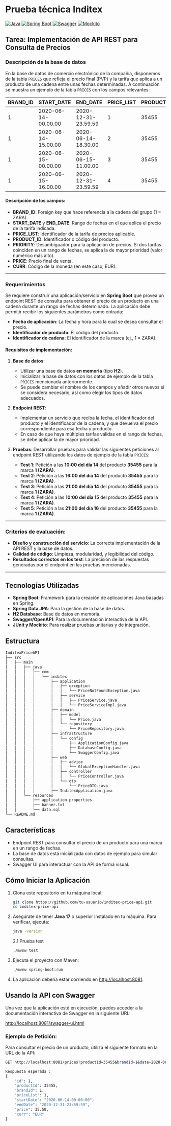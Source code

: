# Prueba técnica Inditex 
[![Java](https://img.shields.io/badge/Java-007396?style=flat&logo=java&logoColor=white)](https://www.java.com/)
[![Spring Boot](https://img.shields.io/badge/Spring_Boot-6DB33F?style=flat&logo=spring-boot&logoColor=white)](https://spring.io/projects/spring-boot)
[![Swagger](https://img.shields.io/badge/Swagger-85EA2D?style=flat&logo=swagger&logoColor=white)](https://swagger.io/)
[![Mockito](https://img.shields.io/badge/Mockito-5D2F70?style=flat&logo=Mockito&logoColor=white)](https://site.mockito.org/)

## Tarea: Implementación de API REST para Consulta de Precios

### Descripción de la base de datos

En la base de datos de comercio electrónico de la compañía, disponemos de la tabla `PRICES` que refleja el precio final (PVP) y la tarifa que aplica a un producto de una cadena entre unas fechas determinadas. A continuación se muestra un ejemplo de la tabla `PRICES` con los campos relevantes:

| BRAND_ID | START_DATE              | END_DATE                | PRICE_LIST | PRODUCT_ID | PRIORITY | PRICE | CURR |
|----------|-------------------------|-------------------------|------------|------------|----------|-------|------|
| 1        | 2020-06-14-00.00.00     | 2020-12-31-23.59.59     | 1          | 35455      | 0        | 35.50 | EUR  |
| 1        | 2020-06-14-15.00.00     | 2020-06-14-18.30.00     | 2          | 35455      | 1        | 25.45 | EUR  |
| 1        | 2020-06-15-00.00.00     | 2020-06-15-11.00.00     | 3          | 35455      | 1        | 30.50 | EUR  |
| 1        | 2020-06-15-16.00.00     | 2020-12-31-23.59.59     | 4          | 35455      | 1        | 38.95 | EUR  |

#### Descripción de los campos:

- **BRAND_ID**: Foreign key que hace referencia a la cadena del grupo (1 = ZARA).
- **START_DATE** y **END_DATE**: Rango de fechas en el que aplica el precio de la tarifa indicada.
- **PRICE_LIST**: Identificador de la tarifa de precios aplicable.
- **PRODUCT_ID**: Identificador o código del producto.
- **PRIORITY**: Desambiguador para la aplicación de precios. Si dos tarifas coinciden en un rango de fechas, se aplica la de mayor prioridad (valor numérico más alto).
- **PRICE**: Precio final de venta.
- **CURR**: Código de la moneda (en este caso, EUR).

---

### Requerimientos

Se requiere construir una aplicación/servicio en **Spring Boot** que provea un endpoint REST de consulta para obtener el precio de un producto en una cadena durante un rango de fechas determinado. La aplicación debe permitir recibir los siguientes parámetros como entrada:

- **Fecha de aplicación**: La fecha y hora para la cual se desea consultar el precio.
- **Identificador de producto**: El código del producto.
- **Identificador de cadena**: El identificador de la marca (ej., 1 = ZARA).

#### Requisitos de implementación:

1. **Base de datos**:
   - Utilizar una base de datos **en memoria** (tipo **H2**).
   - Inicializar la base de datos con los datos de ejemplo de la tabla `PRICES` mencionada anteriormente.
   - Se puede cambiar el nombre de los campos y añadir otros nuevos si se considera necesario, así como elegir los tipos de datos adecuados.

2. **Endpoint REST**:
   - Implementar un servicio que reciba la fecha, el identificador del producto y el identificador de la cadena, y que devuelva el precio correspondiente para esa fecha y producto.
   - En caso de que haya múltiples tarifas válidas en el rango de fechas, se debe aplicar la de mayor prioridad.

3. **Pruebas**:
   Desarrollar pruebas para validar las siguientes peticiones al endpoint REST utilizando los datos de ejemplo de la tabla `PRICES`:

   - **Test 1**: Petición a las **10:00 del día 14** del producto **35455** para la marca **1 (ZARA)**.
   - **Test 2**: Petición a las **16:00 del día 14** del producto **35455** para la marca **1 (ZARA)**.
   - **Test 3**: Petición a las **21:00 del día 14** del producto **35455** para la marca **1 (ZARA)**.
   - **Test 4**: Petición a las **10:00 del día 15** del producto **35455** para la marca **1 (ZARA)**.
   - **Test 5**: Petición a las **21:00 del día 16** del producto **35455** para la marca **1 (ZARA)**.

---

### Criterios de evaluación:

- **Diseño y construcción del servicio**: La correcta implementación de la API REST y la base de datos.
- **Calidad de código**: Limpieza, modularidad, y legibilidad del código.
- **Resultados correctos en los test**: La precisión de las respuestas generadas por el endpoint en las pruebas mencionadas.

-------------------------------------------------------------------------------------------------------------------------------------
## Tecnologías Utilizadas

- **Spring Boot**: Framework para la creación de aplicaciones Java basadas en Spring.
- **Spring Data JPA**: Para la gestión de la base de datos.
- **H2 Database**: Base de datos en memoria.
- **Swagger/OpenAPI**: Para la documentación interactiva de la API.
- **JUnit y Mockito**: Para realizar pruebas unitarias y de integración.

## Estructura 

```bash
InditexPriceAPI
├── src
│   ├── main
│   │   ├── java
│   │   │   ├── com
│   │   │   │   └── inditex
│   │   │   │       ├── application
│   │   │   │       │   ├── exception
│   │   │   │       │   │   └── PriceNotFoundException.java
│   │   │   │       │   ├── service
│   │   │   │       │   │   ├── PriceService.java
│   │   │   │       │   │   └── PriceServiceImpl.java
│   │   │   │       ├── domain
│   │   │   │       │   ├── model
│   │   │   │       │   │   └── Price.java
│   │   │   │       │   └── repository
│   │   │   │       │       └── PriceRepository.java
│   │   │   │       ├── infrastructure
│   │   │   │       │   └── config
│   │   │   │       │       ├── ApplicationConfig.java
│   │   │   │       │       ├── DatabaseConfig.java
│   │   │   │       │       └── SwaggerConfig.java
│   │   │   │       ├── web
│   │   │   │       │   ├── advice
│   │   │   │       │   │   └── GlobalExceptionHandler.java
│   │   │   │       │   ├── controller
│   │   │   │       │   │   └── PriceController.java
│   │   │   │       │   └── dto
│   │   │   │       │       └── PriceDTO.java
│   │   │   │       ├── InditexApplication.java
│   │   └── resources
│   │       ├── application.properties
│   │       ├── banner.txt
│   │       └── data.sql
└── README.md
```

## Características

- Endpoint REST para consultar el precio de un producto para una marca en un rango de fechas.
- La base de datos está inicializada con datos de ejemplo para simular consultas.
- Swagger UI para interactuar con la API de forma visual.

## Cómo Iniciar la Aplicación

1. Clona este repositorio en tu máquina local:

    ```bash
    git clone https://github.com/tu-usuario/inditex-price-api.git
    cd inditex-price-api
    ```

2. Asegúrate de tener **Java 17** o superior instalado en tu máquina. Para verificar, ejecuta:

    ```bash
    java -version
    ```
     2.1 Prueba test 
    ```bash
    ./mvnw test
    ```
3. Ejecuta el proyecto con Maven:

    ```bash
    ./mvnw spring-boot:run
    ```

4. La aplicación debería estar corriendo en [http://localhost:8081](http://localhost:8081).

## Usando la API con Swagger

Una vez que la aplicación esté en ejecución, puedes acceder a la documentación interactiva de Swagger en la siguiente URL:

[http://localhost:8081/swagger-ui.html](http://localhost:8081/swagger-ui.html)

### Ejemplo de Petición:

Para consultar el precio de un producto, utiliza el siguiente formato en la URL de la API:

```bash
GET http://localhost:8081/prices?productId=35455&brandId=1&date=2020-06-14-10:00:00

Respuesta esperada :
{
    "id": 1,
    "productId": 35455,
    "brandId": 1,
    "priceList": 1,
    "startDate": "2020-06-14-00:00:00",
    "endDate": "2020-12-31-23:59:59",
    "price": 35.50,
    "curr": "EUR"
}

```

